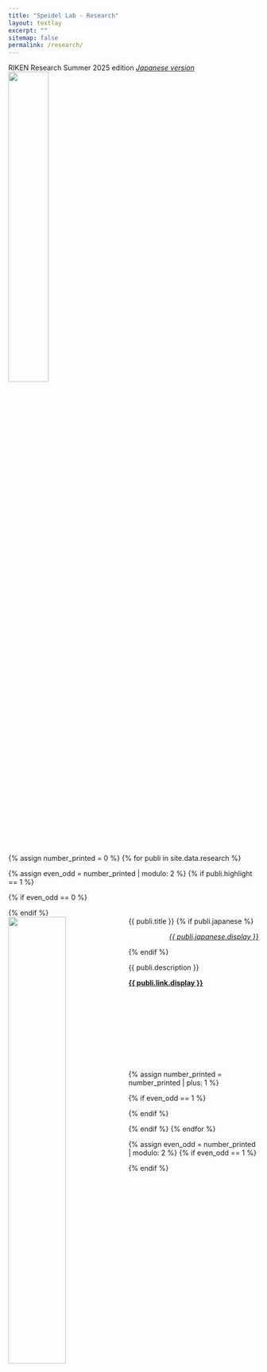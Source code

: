 ```yaml
---
title: "Speidel Lab - Research"
layout: textlay
excerpt: ""
sitemap: false
permalink: /research/
---
```


<div class="row">
<div class="col-sm-12 d-flex align-items-center">
<div class="well" style="min-height:21em">
<pubtit>RIKEN Research Summer 2025 edition</pubtit>
<a href="https://www.riken.jp/medialibrary/riken/pr/publications/news/2025/rn202508.pdf" 
target="_blank" rel="noopener noreferrer"><i>Japanese version</i></a><a href="https://www.riken.jp/medialibrary/riken/pr/publications/riken_research/2025/rr202508.pdf" target="_blank" rel="noopener noreferrer"><img src="{{ site.url }}{{ site.baseurl }}/images/respic/RIKENResearch2025.png" class="img-responsive" width="40%" style="float: center; max-width: 100%; max-height: 100%; object-fit: contain;" /></a>
</div>
</div>
</div>

{% assign number_printed = 0 %}
{% for publi in site.data.research %}

{% assign even_odd = number_printed | modulo: 2 %}
{% if publi.highlight == 1 %}

{% if even_odd == 0 %}
<div class="row">
{% endif %}

<div class="col-sm-12 clearfix">
 <div class="well" style="min-height:21em">
  <pubtit>{{ publi.title }}</pubtit>
  <img src="{{ site.url }}{{ site.baseurl }}/images/respic/{{ publi.image }}" class="img-responsive" width="48%" style="float: left; max-width: 100%; max-height: 100%; object-fit: contain;" />
	{% if publi.japanese %}
  <p style="text-align:right"><i><a href="{{ publi.japanese.url }}" target="_blank" rel="noopener noreferrer">{{ publi.japanese.display }}</a></i></p> 
	{% endif %}
  <p>{{ publi.description }}</p>
  <p><strong><a href="{{ publi.link.url }}" target="_blank" rel="noopener noreferrer">{{ publi.link.display }}</a></strong></p>
 </div>
</div>

{% assign number_printed = number_printed | plus: 1 %}

{% if even_odd == 1 %}
</div>
{% endif %}

{% endif %}
{% endfor %}

{% assign even_odd = number_printed | modulo: 2 %}
{% if even_odd == 1 %}
</div>
{% endif %}

<p> &nbsp; </p>

